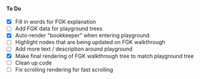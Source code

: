 #### To Do

- [x] Fill in words for FGK explanation
- [ ] Add FGK data for playground trees
- [x] Auto-render "bookkeeper" when entering playground
- [ ] Highlight nodes that are being updated on FGK walkthrough
- [ ] Add more text / description around playground
- [x] Make final rendering of FGK walkthrough tree to match playground tree
- [ ] Clean up code
- [ ] Fix scrolling rendering for fast scrolling
